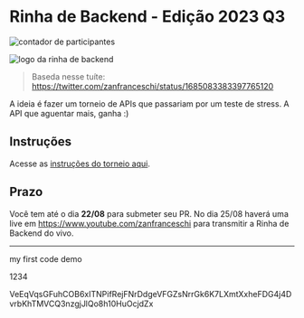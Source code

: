 # Rinha de Backend - Edição 2023 Q3

![contador de participantes](/misc/contador-participantes.svg)

![logo da rinha de backend](/misc/logo.jpg)

> Baseda nesse tuíte: https://twitter.com/zanfranceschi/status/1685083383397765120

A ideia é fazer um torneio de APIs que passariam por um teste de stress. A API que aguentar mais, ganha :)

## Instruções
Acesse as [instruções do torneio aqui](/INSTRUCOES.md).


## Prazo
Você tem até o dia **22/08** para submeter seu PR. No dia 25/08 haverá uma live em https://www.youtube.com/zanfranceschi para transmitir a Rinha de Backend do vivo.

----------------

my first code demo

1234

VeEqVqsGFuhCOB6xITNPifRejFNrDdgeVFGZsNrrGk6K7LXmtXxheFDG4j4DvrbKhTMVCQ3nzgjJlQo8h10HuOcjdZx